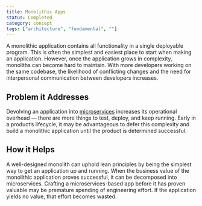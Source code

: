 ```yaml
---
title: Monolithic Apps
status: Completed
category: concept
tags: ["architecture", "fundamental", ""]
---
```


A monolithic application contains all functionality in a single deployable program. 
This is often the simplest and easiest place to start when making an application. 
However, once the application grows in complexity, monoliths can become hard to maintain. 
With more developers working on the same codebase, 
the likelihood of conflicting changes and the need for interpersonal communication between developers increases.

## Problem it Addresses

Devolving an application into [microservices](/microservices/) increases its operational overhead 
— there are more things to test, deploy, and keep running. 
Early in a product’s lifecycle, it may be advantageous to defer this complexity and build a monolithic application 
until the product is determined successful.

## How it Helps

A well-designed monolith can uphold lean principles by being the simplest way to get an application up and running. 
When the business value of the monolithic application proves successful, it can be decomposed into microservices. 
Crafting a microservices-based app before it has proven valuable may be premature spending of engineering effort. 
If the application yields no value, that effort becomes wasted.
